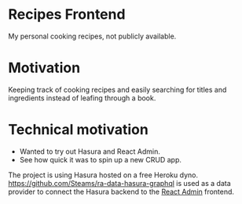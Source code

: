 # Recipes Frontend

My personal cooking recipes, not publicly available.

# Motivation

Keeping track of cooking recipes and easily searching for titles and ingredients instead of leafing through a book.

# Technical motivation

- Wanted to try out Hasura and React Admin.
- See how quick it was to spin up a new CRUD app.

The project is using Hasura hosted on a free Heroku dyno.  
https://github.com/Steams/ra-data-hasura-graphql is used as a data provider to connect the Hasura backend to the [React Admin](https://marmelab.com/react-admin/) frontend.

